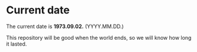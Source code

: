# Current date

The current date is **1973.09.02.** (YYYY.MM.DD.)

This repository will be good when the world ends, so we will know how long it lasted.